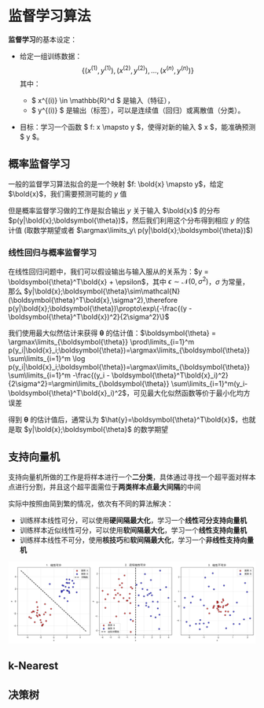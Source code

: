 # 监督学习算法

**监督学习**的基本设定：

- 给定一组训练数据：  
  $$
  \{(x^{(1)}, y^{(1)}), (x^{(2)}, y^{(2)}), \dots, (x^{(n)}, y^{(n)})\}
  $$
  其中：
  - $ x^{(i)} \in \mathbb{R}^d $ 是输入（特征），
  - $ y^{(i)} $ 是输出（标签），可以是连续值（回归）或离散值（分类）。

- 目标：学习一个函数 $ f: x \mapsto y $，使得对新的输入 $ x $，能准确预测 $ y $。

## 概率监督学习

一般的监督学习算法拟合的是一个映射 $f: \bold{x} \mapsto y$，给定 $\bold{x}$，我们需要预测可能的 $y$ 值

但是概率监督学习做的工作是拟合输出 $y$ 关于输入 $\bold{x}$ 的分布 $p(y|\bold{x};\boldsymbol{\theta})$，然后我们利用这个分布得到相应 $y$ 的估计值 (取数学期望或者 $\argmax\limits_y\ p(y|\bold{x};\boldsymbol{\theta})$)

### 线性回归与概率监督学习

在线性回归问题中，我们可以假设输出与输入服从的关系为：$y = \boldsymbol{\theta}^T\bold{x} + \epsilon$，其中 $\epsilon\sim\mathcal{N}(0,\sigma^2)$，$\sigma$ 为常量，那么 $y|\bold{x};\boldsymbol{\theta}\sim\mathcal{N}(\boldsymbol{\theta}^T\bold{x},\sigma^2),\therefore p(y|\bold{x};\boldsymbol{\theta})\propto\exp\{-\frac{(y - \boldsymbol{\theta}^T\bold{x})^2}{2\sigma^2}\}$

我们使用最大似然估计来获得 $\boldsymbol{\theta}$ 的估计值：$\boldsymbol{\theta} = \argmax\limits_{\boldsymbol{\theta}} \prod\limits_{i=1}^m p(y_i|\bold{x}_i;\boldsymbol{\theta})=\argmax\limits_{\boldsymbol{\theta}} \sum\limits_{i=1}^m \log p(y_i|\bold{x}_i;\boldsymbol{\theta})=\argmax\limits_{\boldsymbol{\theta}} \sum\limits_{i=1}^m -\frac{(y_i - \boldsymbol{\theta}^T\bold{x}_i)^2}{2\sigma^2}=\argmin\limits_{\boldsymbol{\theta}} \sum\limits_{i=1}^m(y_i-\boldsymbol{\theta}^T\bold{x}_i)^2$，可见最大化似然函数等价于最小化均方误差

得到 $\boldsymbol{\theta}$ 的估计值后，通常认为 $\hat{y}=\boldsymbol{\theta}^T\bold{x}$，也就是取 $y|\bold{x};\boldsymbol{\theta}$ 的数学期望

## 支持向量机

支持向量机所做的工作是将样本进行一个**二分类**，具体通过寻找一个超平面对样本点进行分割，并且这个超平面需位于**两类样本点最大间隔**的中间

实际中按照由简到繁的情况，依次有不同的算法解决：

- 训练样本线性可分，可以使用**硬间隔最大化**，学习一个**线性可分支持向量机**
- 训练样本近似线性可分，可以使用**软间隔最大化**，学习一个**线性支持向量机**
- 训练样本线性不可分，使用**核技巧**和**软间隔最大化**，学习一个**非线性支持向量机**

![线性分类](.\pics\线性分类.png)

## k-Nearest

## 决策树
